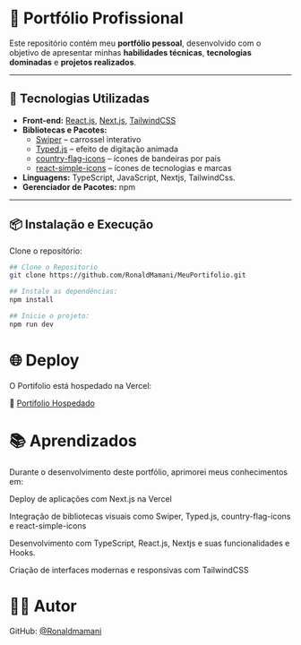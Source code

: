 
# 💼 Portfólio Profissional

Este repositório contém meu **portfólio pessoal**, desenvolvido com o objetivo de apresentar minhas **habilidades técnicas**, **tecnologias dominadas** e **projetos realizados**.

---

## 🚀 Tecnologias Utilizadas

- **Front-end:** [React.js](https://reactjs.org/), [Next.js](https://nextjs.org/), [TailwindCSS](https://tailwindcss.com/)
- **Bibliotecas e Pacotes:**
  - [Swiper](https://swiperjs.com/) – carrossel interativo
  - [Typed.js](https://github.com/mattboldt/typed.js/) – efeito de digitação animada
  - [country-flag-icons](https://github.com/lipis/flag-icons) – ícones de bandeiras por país
  - [react-simple-icons](https://github.com/icons-pack/react-simple-icons) – ícones de tecnologias e marcas
- **Linguagens:** TypeScript, JavaScript, Nextjs, TailwindCss.
- **Gerenciador de Pacotes:** npm

---

## 📦 Instalação e Execução

Clone o repositório:

```bash
## Clone o Repositorio
git clone https://github.com/RonaldMamani/MeuPortifolio.git

## Instale as dependências:
npm install

## Inicie o projeto:
npm run dev
```

# 🌐 Deploy

O Portifolio está hospedado na Vercel:

🔗 [Portifolio Hospedado](https://ronaldmamani-dev.vercel.app/)

# 📚 Aprendizados
Durante o desenvolvimento deste portfólio, aprimorei meus conhecimentos em:

Deploy de aplicações com Next.js na Vercel

Integração de bibliotecas visuais como Swiper, Typed.js, country-flag-icons e react-simple-icons

Desenvolvimento com TypeScript, React.js, Nextjs e suas funcionalidades e Hooks.

Criação de interfaces modernas e responsivas com TailwindCSS

# 👨‍💻 Autor
GitHub: [@Ronaldmamani](https://www.github.com/RonaldMamani)

